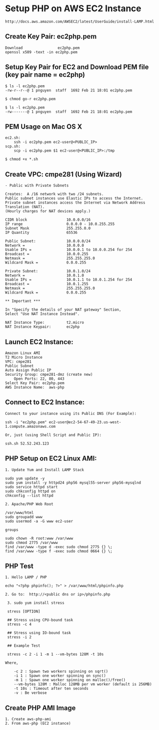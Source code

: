 
# Setup PHP on AWS EC2 Instance

    http://docs.aws.amazon.com/AWSEC2/latest/UserGuide/install-LAMP.html

## Create Key Pair: ec2php.pem

    Download                ec2php.pem
    openssl x509 -text -in ec2php.pem
    
## Setup Key Pair for EC2 and Download PEM file (key pair name = ec2php)

    $ ls -l ec2php.pem 
    -rw-r--r--@ 1 pnguyen  staff  1692 Feb 21 18:01 ec2php.pem

    $ chmod go-r ec2php.pem 

    $ ls -l ec2php.pem 
    -rw-------@ 1 pnguyen  staff  1692 Feb 21 18:01 ec2php.pem


## PEM Usage on Mac OS X
    
    ec2.sh:
        ssh -i ec2php.pem ec2-user@<PUBLIC_IP> 
    scp.sh:
        scp -i ec2php.pem $1 ec2-user@<PUBLIC_IP>:/tmp 

    $ chmod +x *.sh


## Create VPC:  cmpe281 (Using Wizard)

    - Public with Private Subnets

    Creates:  A /16 network with two /24 subnets. 
    Public subnet instances use Elastic IPs to access the Internet. 
    Private subnet instances access the Internet via Network Address Translation (NAT).  
    (Hourly charges for NAT devices apply.)

    CIDR block          		10.0.0.0/16 
    IP range    				0.0.0.0 - 10.0.255.255   
    Subnet Mask        			255.255.0.0  
    IP Quantity       			65536   

    Public Subnet:				10.0.0.0/24
    Network =               	10.0.0.0
    Usable IPs =            	10.0.0.1 to 10.0.0.254 for 254
    Broadcast =             	10.0.0.255
    Netmask =               	255.255.255.0
    Wildcard Mask =         	0.0.0.255

    Private Subnet:         	10.0.1.0/24
    Network =               	10.0.1.0
    Usable IPs =            	10.0.1.1 to 10.0.1.254 for 254
    Broadcast =             	10.0.1.255
    Netmask =               	255.255.255.0
    Wildcard Mask =         	0.0.0.255

    ** Important *** 

    In "Specify the details of your NAT gateway" Section,
    Select "Use NAT Instance Instead".  

    NAT Instance Type:          t2.micro
    NAT Instance Keypair:       ec2php

    
## Launch EC2 Instance:

    Amazon Linux AMI 
    T2 Micro Instance
    VPC: cmpe281
    Public Subnet
    Auto Assign Public IP
    Security Group: cmpe281-dmz (create new)
        Open Ports: 22, 80, 443
    Select Key Pair: ec2php.pem
    AWS Instance Name:  aws-php

## Connect to EC2 Instance:
    
    Connect to your instance using its Public DNS (For Example):
    
    ssh -i "ec2php.pem" ec2-user@ec2-54-67-49-23.us-west-1.compute.amazonaws.com

    Or, just (using Shell Script and Public IP):

    ssh.sh 52.52.243.123

    
## PHP Setup on EC2 Linux AMI:

    1. Update Yum and Install LAMP Stack

    sudo yum update -y
    sudo yum install -y httpd24 php56 mysql55-server php56-mysqlnd
    sudo service httpd start
    sudo chkconfig httpd on
    chkconfig --list httpd

    2. Apache/PHP Web Root

    /var/www/html
    sudo groupadd www
    sudo usermod -a -G www ec2-user

    groups

    sudo chown -R root:www /var/www
    sudo chmod 2775 /var/www
    find /var/www -type d -exec sudo chmod 2775 {} \;
    find /var/www -type f -exec sudo chmod 0664 {} \;


## PHP Test

    1. Hello LAMP / PHP

    echo "<?php phpinfo(); ?>" > /var/www/html/phpinfo.php

    2. Go to:  http://<public dns or ip>/phpinfo.php

	 3. sudo yum install stress

	 stress [OPTION]
	 
	 ## Stress using CPU-bound task
	 stress -c 4
	 
	 ## Stress using IO-bound task 
	 stress -i 2
    
     ## Example Test

     stress -c 2 -i 1 -m 1 --vm-bytes 128M -t 10s

    Where,

        -c 2 : Spawn two workers spinning on sqrt()
        -i 1 : Spawn one worker spinning on sync()
        -m 1 : Spawn one worker spinning on malloc()/free()
        --vm-bytes 128M : Malloc 128MB per vm worker (default is 256MB)
        -t 10s : Timeout after ten seconds
        -v : Be verbose

## Create PHP AMI Image

	1. Create aws-php-ami
	2. From aws-php (EC2 instance)

	









